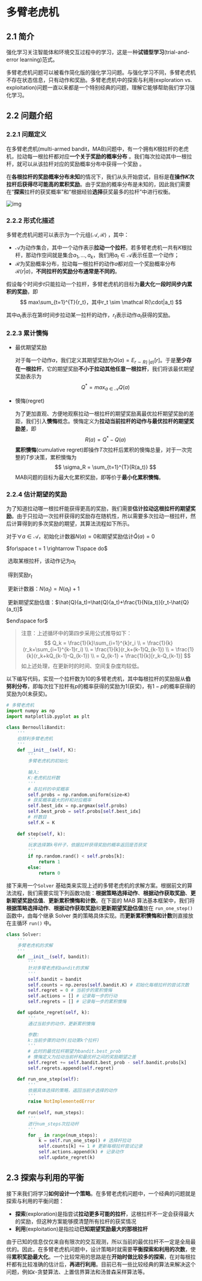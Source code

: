 # 多臂老虎机

## 2.1 简介

强化学习关注智能体和环境交互过程中的学习，这是一种**试错型学习**(trial-and-error learning)范式。

多臂老虎机问题可以被看作简化版的强化学习问题。与强化学习不同，多臂老虎机不存在状态信息，只有动作和奖励。多臂老虎机中的探索与利用(exploration vs. exploitation)问题一直以来都是一个特别经典的问题，理解它能够帮助我们学习强化学习。

## 2.2 问题介绍

### 2.2.1 问题定义

在多臂老虎机(multi-armed bandit，MAB)问题中，有一个拥有$K$根拉杆的老虎机，拉动每一根拉杆都对应**一个关于奖励的概率分布** 。我们每次拉动其中一根拉杆，就可以从该拉杆对应的奖励概率分布中获得一个奖励 。

在**各根拉杆的奖励概率分布未知**的情况下，我们从头开始尝试，目标是**在操作$K$次拉杆后获得尽可能高的累积奖励**。由于奖励的概率分布是未知的，因此我们需要在“**探索**拉杆的获奖概率”和“根据经验**选择**获奖最多的拉杆”中进行权衡。

![img](https://hrl.boyuai.com/static/640.8908144b.png)

### 2.2.2 形式化描述

多臂老虎机问题可以表示为一个元组$\langle \mathcal A, \mathcal R\rangle$ ，其中：

-  $\mathcal A$为动作集合，其中一个动作表示**拉动一个拉杆**。若多臂老虎机一共有$K$根拉杆，那动作空间就是集合${a_1, ..., a_k}$，我们用$a_t \in \mathcal A$表示任意一个动作；
-  $\mathcal R$为奖励概率分布，拉动每一根拉杆的动作$a$都对应一个奖励概率分布$\mathcal R(r|a)$，**不同拉杆的奖励分布通常是不同的**。

假设每个时间步$t$只能拉动一个拉杆，多臂老虎机的目标为**最大化一段时间步内累积的奖励**，即
$$
max\sum_{t=1}^{T}{r_t}，其中r_t \sim \mathcal R(\cdot|a_t)
$$

其中$a_t$表示在第$t$时间步拉动某一拉杆的动作，$r_t$表示动作$a_t$获得的奖励。

### 2.2.3 累计懊悔

- 最优期望奖励

  对于每一个动作$a$，我们定义其期望奖励为$Q(a)=E_{r\sim R(\cdot|a)}{[r]}$。于是**至少存在一根拉杆**，它的期望奖励**不小于拉动其他任意一根拉杆**，我们将该最优期望奖励表示为
  $$
  Q^*=max_{a\in \mathcal A}{Q(a)}
  $$

- 懊悔(regret)

  为了更加直观、方便地观察拉动一根拉杆的期望奖励离最优拉杆期望奖励的差距，我们引入**懊悔**概念。懊悔定义为**拉动当前拉杆的动作与最优拉杆的期望奖励差**，即
  $$
  R(a)=Q^*-Q(a)
  $$
  **累积懊悔**(cumulative regret)即操作$T$次拉杆后累积的懊悔总量，对于一次完整的$T$步决策，累积懊悔为
  $$
  \sigma_R = \sum_{t=1}^{T}{R(a_t)}
  $$
  MAB问题的目标为最大化累积奖励，即等价于**最小化累积懊悔**。

### 2.2.4 估计期望的奖励

为了知道拉动哪一根拉杆能获得更高的奖励，我们需要**估计拉动这根拉杆的期望奖励**。由于只拉动一次拉杆获得的奖励存在随机性，所以需要多次拉动一根拉杆，然后计算得到的多次奖励的期望，其算法流程如下所示。

对于$\forall a \in \mathcal A$，初始化计数器$N(a)=0$和期望奖励估计$\hat{Q}(a)=0$

$for\space t = 1 \rightarrow T\space do$

​	  选取某根拉杆，该动作记为$a_t$

​	  得到奖励$r_t$

​	  更新计数器：$N(a_t) = N(a_t) + 1$

​	  更新期望奖励估值：$\hat{Q}(a_t)=\hat{Q}(a_t)+\frac{1}{N(a_t)}[r_t-\hat{Q}(a_t)]$

$end\space for$

> 注意：上述循环中的第四步采用公式推导如下：
> $$
> Q_k = \frac{1}{k}\sum_{i=1}^{k}r_i \\
> 	= \frac{1}{k}(r_k+\sum_{i=1}^{k-1}r_i) \\
> 	= \frac{1}{k}(r_k+(k-1)Q_{k-1}) \\
> 	= \frac{1}{k}(r_k+kQ_{k-1}-Q_{k-1}) \\
> 	= Q_{k-1} + \frac{1}{k}[r_k-Q_{k-1}]
> $$
> 如上述处理，在更新时的时间、空间复杂度均较低。

以下编写代码，实现一个拉杆数为10的多臂老虎机，其中每根拉杆的奖励服从**伯努利分布**，即每次拉下拉杆有$p$的概率获得的奖励为1(获奖)，有$1-p$的概率获得的奖励为0(未获奖)。

```python
# 多臂老虎机
import numpy as np
import matplotlib.pyplot as plt

class BernoulliBandit:
    '''
    伯努利多臂老虎机
    '''
    def __init__(self, K):
        '''
        多臂老虎机的初始化
        
        输入:
        K:老虎机拉杆数
        '''
        # 各拉杆的中奖概率
        self.probs = np.random.uniform(size=K)
       	# 获奖概率最大的杆和对应概率
        self.best_idx = np.argmax(self.probs)
        self.best_prob = self.probs[self.best_idx]
        # 杆数目
        self.K = K
        
	def step(self, k):
        '''
        玩家选择第k号杆子，依据拉杆获得奖励的概率返回是否获奖
        '''
        if np.random.rand() < self.probs[k]:
            return 1
        else:
            return 0
```

接下来用一个`Solver` 基础类来实现上述的多臂老虎机的求解方案。根据前文的算法流程，我们需要实现下列函数功能：**根据策略选择动作**、**根据动作获取奖励**、**更新期望奖励估值**、**更新累积懊悔和计数**。在下面的 MAB 算法基本框架中，我们将**根据策略选择动作**、**根据动作获取奖励**和**更新期望奖励估值**放在 `run_one_step()` 函数中，由每个继承 Solver 类的策略具体实现。而**更新累积懊悔和计数**则直接放在主循环 `run()` 中。

```python
class Solver:
    '''
    多臂老虎机的求解
    '''
    def __init__(self, bandit):
        '''
        针对多臂老虎机bandit的求解
        '''
        self.bandit = bandit
        self.counts = np.zeros(self.bandit.K) # 初始化每根拉杆的尝试次数
        self.regret = 0 # 当前步的累积懊悔
        self.actions = [] # 记录每一步的行动
        self.regrets = [] # 记录每一步的累积懊悔

    def update_regret(self, k):
        '''
        通过当前步的动作，更新累积懊悔

        参数:
        k:当前步骤的动作(拉动第k个拉杆)
        '''
        # 此时的最优拉杆期望为bandit.best_prob
        # 懊悔定义为拉动当前杆和最优杆之间的奖励期望之差
        self.regret += self.bandit.best_prob - self.bandit.probs[k]
        self.regrets.append(self.regret)

    def run_one_step(self):
        '''
        依据具体选择的策略，返回当前步选择的动作
        '''
        raise NotImplementedError
    
    def run(self, num_steps):
        '''
        进行num_steps次拉动杆
        '''
        for _ in range(num_steps):
            k = self.run_one_step() # 选择杆拉动
            self.counts[k] += 1 # 更新每根拉杆尝试记录
            self.actions.append(k) # 记录动作
            self.update_regret(k)
```

## 2.3 探索与利用的平衡

接下来我们将学习**如何设计一个策略**。在多臂老虎机问题中，一个经典的问题就是探索与利用的平衡问题：

- **探索**(exploration)是指尝试**拉动更多可能的拉杆**，这根拉杆不一定会获得最大的奖励，但这种方案能够摸清楚所有拉杆的获奖情况
- **利用**(exploitation)是指拉动**已知期望奖励最大的那根拉杆**

由于已知的信息仅仅来自有限次的交互观测，所以当前的最优拉杆不一定是全局最优的。因此，在多臂老虎机问题中，设计策略时就需要**平衡探索和利用的次数**，使得**累积奖励最大化**。一个比较常用的思路是在**开始时做比较多的探索**，在对每根拉杆都有比较准确的估计后，**再进行利用**。目前已有一些比较经典的算法来解决这个问题，例如$\epsilon$-贪婪算法、上置信界算法和汤普森采样算法等。
